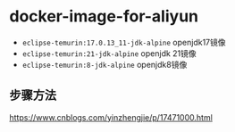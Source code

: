 # docker-image-for-aliyun
- `eclipse-temurin:17.0.13_11-jdk-alpine`  openjdk17镜像
- `eclipse-temurin:21-jdk-alpine`  openjdk 21镜像
- `eclipse-temurin:8-jdk-alpine`  openjdk8镜像



## 步骤方法
https://www.cnblogs.com/yinzhengjie/p/17471000.html
